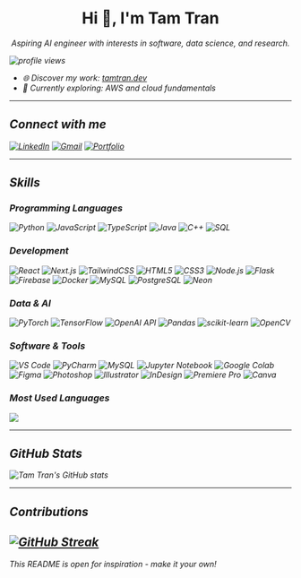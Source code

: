 <h1 align="center">Hi 👋, I'm Tam Tran</h1>
<p align="center">
  <em>Aspiring AI engineer with interests in software, data science, and research.<br>
</p>

<p>
  <img src="https://komarev.com/ghpvc/?username=itistamtran&style=flat-square&color=blue" alt="profile views"/>
</p>


- 🌐 Discover my work: [tamtran.dev](https://tamtran.vercel.app/projects)
- 🚀 Currently exploring: AWS and cloud fundamentals

---

## Connect with me
[![LinkedIn](https://img.shields.io/badge/LinkedIn-blue?logo=linkedin)](https://www.linkedin.com/in/tamtran-/)
[![Gmail](https://img.shields.io/badge/Gmail-red?logo=gmail&logoColor=white)](mailto:itistamtran@gmail.com)
[![Portfolio](https://img.shields.io/badge/Portfolio-website?logo=githubpages)](https://tamtran.vercel.app)

---

## Skills

### Programming Languages
![Python](https://img.shields.io/badge/-Python-333?style=flat&logo=python)
![JavaScript](https://img.shields.io/badge/-JavaScript-333?style=flat&logo=javascript)
![TypeScript](https://img.shields.io/badge/-TypeScript-333?style=flat&logo=typescript)
![Java](https://img.shields.io/badge/-Java-333?style=flat&logo=java)
![C++](https://img.shields.io/badge/-C++-333?style=flat&logo=cplusplus)
![SQL](https://img.shields.io/badge/-SQL-333?style=flat&logo=mysql)

### Development
![React](https://img.shields.io/badge/-React-333?style=flat&logo=react)
![Next.js](https://img.shields.io/badge/-Next.js-333?style=flat&logo=next.js)
![TailwindCSS](https://img.shields.io/badge/-TailwindCSS-333?style=flat&logo=tailwindcss)
![HTML5](https://img.shields.io/badge/-HTML5-333?style=flat&logo=html5)
![CSS3](https://img.shields.io/badge/-CSS3-333?style=flat&logo=css3)
![Node.js](https://img.shields.io/badge/-Node.js-333?style=flat&logo=node.js)
![Flask](https://img.shields.io/badge/-Flask-333?style=flat&logo=flask)
![Firebase](https://img.shields.io/badge/-Firebase-333?style=flat&logo=firebase)
![Docker](https://img.shields.io/badge/-Docker-333?style=flat&logo=docker)
![MySQL](https://img.shields.io/badge/-MySQL-333?style=flat&logo=mysql)
![PostgreSQL](https://img.shields.io/badge/-PostgreSQL-333?style=flat&logo=postgresql)
![Neon](https://img.shields.io/badge/-Neon-333?style=flat&logo=postgresql)

### Data & AI
![PyTorch](https://img.shields.io/badge/-PyTorch-333?style=flat&logo=pytorch)
![TensorFlow](https://img.shields.io/badge/-TensorFlow-333?style=flat&logo=tensorflow)
![OpenAI API](https://img.shields.io/badge/-OpenAI_API-333?style=flat&logo=openai)
![Pandas](https://img.shields.io/badge/-Pandas-333?style=flat&logo=pandas)
![scikit-learn](https://img.shields.io/badge/-scikit--learn-333?style=flat&logo=scikitlearn)
![OpenCV](https://img.shields.io/badge/-OpenCV-333?style=flat&logo=opencv)

### Software & Tools
![VS Code](https://img.shields.io/badge/-VS%20Code-333?style=flat&logo=visualstudiocode)
![PyCharm](https://img.shields.io/badge/-PyCharm-333?style=flat&logo=pycharm)
![MySQL](https://img.shields.io/badge/-MySQL-333?style=flat&logo=mysql)
![Jupyter Notebook](https://img.shields.io/badge/-Jupyter%20Notebook-333?style=flat&logo=jupyter)
![Google Colab](https://img.shields.io/badge/-Google%20Colab-333?style=flat&logo=googlecolab)
![Figma](https://img.shields.io/badge/-Figma-333?style=flat&logo=figma)
![Photoshop](https://img.shields.io/badge/-Photoshop-333?style=flat&logo=adobephotoshop)
![Illustrator](https://img.shields.io/badge/-Illustrator-333?style=flat&logo=adobeillustrator)
![InDesign](https://img.shields.io/badge/-InDesign-333?style=flat&logo=adobeindesign)
![Premiere Pro](https://img.shields.io/badge/-Premiere%20Pro-333?style=flat&logo=adobepremierepro)
![Canva](https://img.shields.io/badge/-Canva-333?style=flat&logo=canva)

### Most Used Languages
<img src="https://github-readme-stats.vercel.app/api/top-langs/?username=itistamtran&layout=compact&hide_border=true&theme=dark" />

---

## GitHub Stats

![Tam Tran's GitHub stats](https://github-readme-stats.vercel.app/api?username=anuraghazra&theme=rose_pine&show_icons=true)

---


## Contributions

[![GitHub Streak](https://streak-stats.demolab.com/?user=itistamtran&theme=dark)](https://git.io/streak-stats)
---

*This README is open for inspiration - make it your own!*
